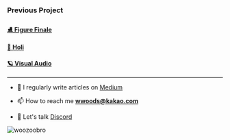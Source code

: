 ### Previous Project
#### [⛸️ Figure Finale](https://www.figurefinale.com/)
#### [📝 Holi](https://www.holi.im/)
#### [🪐 Visual Audio](https://harpriya.vercel.app/)
---

- 📝 I regularly write articles on [Medium](https://medium.com/@woozoobro)

- 📫 How to reach me **wwoods@kakao.com**

- 🧵 Let's talk [Discord](https://discord.com/invite/5e5fTenSQt)

<p align="left"> <img src="https://komarev.com/ghpvc/?username=woozoobro&label=Profile%20views&color=0e75b6&style=flat" alt="woozoobro" /> </p>

